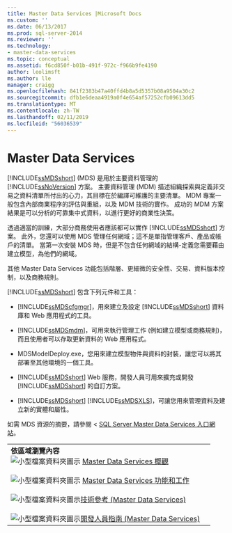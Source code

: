 ```yaml
---
title: Master Data Services |Microsoft Docs
ms.custom: ''
ms.date: 06/13/2017
ms.prod: sql-server-2014
ms.reviewer: ''
ms.technology:
- master-data-services
ms.topic: conceptual
ms.assetid: f6cd850f-b01b-491f-972c-f966b9fe4190
author: leolimsft
ms.author: lle
manager: craigg
ms.openlocfilehash: 841f2383b47a40ffd4b8a5d5357b08a9504a30c2
ms.sourcegitcommit: dfb1e6deaa4919a0f4e654af57252cfb09613dd5
ms.translationtype: MT
ms.contentlocale: zh-TW
ms.lasthandoff: 02/11/2019
ms.locfileid: "56036539"
---
```

# <a name="master-data-services"></a>Master Data Services
  [!INCLUDE[ssMDSshort](../includes/ssmdsshort-md.md)] (MDS) 是用於主要資料管理的 [!INCLUDE[ssNoVersion](../includes/ssnoversion-md.md)] 方案。 主要資料管理 (MDM) 描述組織探索與定義非交易之資料清單所付出的心力，其目標在於編譯可維護的主要清單。 MDM 專案一般包含內部商業程序的評估與重組，以及 MDM 技術的實作。 成功的 MDM 方案結果是可以分析的可靠集中式資料，以進行更好的商業性決策。  
  
 透過適當的訓練，大部分商務使用者應該都可以實作 [!INCLUDE[ssMDSshort](../includes/ssmdsshort-md.md)] 方案。 此外，您還可以使用 MDS 管理任何網域；這不是單指管理客戶、產品或帳戶的清單。 當第一次安裝 MDS 時，但是不包含任何網域的結構-定義您需要藉由建立模型，為他們的網域。  
  
 其他 Master Data Services 功能包括階層、更細微的安全性、交易、資料版本控制，以及商務規則。  
  
 [!INCLUDE[ssMDSshort](../includes/ssmdsshort-md.md)] 包含下列元件和工具：  
  
-   [!INCLUDE[ssMDScfgmgr](../includes/ssmdscfgmgr-md.md)]，用來建立及設定 [!INCLUDE[ssMDSshort](../includes/ssmdsshort-md.md)] 資料庫和 Web 應用程式的工具。  
  
-   [!INCLUDE[ssMDSmdm](../includes/ssmdsmdm-md.md)]，可用來執行管理工作 (例如建立模型或商務規則)，而且使用者可以存取更新資料的 Web 應用程式。  
  
-   MDSModelDeploy.exe，您用來建立模型物件與資料的封裝，讓您可以將其部署至其他環境的一個工具。  
  
-   [!INCLUDE[ssMDSshort](../includes/ssmdsshort-md.md)] Web 服務，開發人員可用來擴充或開發 [!INCLUDE[ssMDSshort](../includes/ssmdsshort-md.md)] 的自訂方案。  
  
-   [!INCLUDE[ssMDSshort](../includes/ssmdsshort-md.md)] [!INCLUDE[ssMDSXLS](../includes/ssmdsxls-md.md)]，可讓您用來管理資料及建立新的實體和屬性。  
  
 如需 MDS 資源的摘要，請參閱 < [SQL Server Master Data Services 入口網站](https://go.microsoft.com/fwlink/?LinkID=214272)。  
  
|||  
|-|-|  
|**依區域瀏覽內容**<br /> ![小型檔案資料夾圖示](../../2014/integration-services/media/filefolder-small.gif "小型檔案資料夾圖示") [Master Data Services 概觀](master-data-services-overview-mds.md)<br /><br /> ![小型檔案資料夾圖示](../../2014/integration-services/media/filefolder-small.gif "小型檔案資料夾圖示") [Master Data Services 功能和工作](../../2014/master-data-services/master-data-services-features-and-tasks.md)<br /><br /> ![小型檔案資料夾圖示](../../2014/integration-services/media/filefolder-small.gif "小型檔案資料夾圖示")[技術參考 (Master Data Services)](technical-reference-master-data-services.md)<br /><br /> ![小型檔案資料夾圖示](../../2014/integration-services/media/filefolder-small.gif "小型檔案資料夾圖示")[開發人員指南 (Master Data Services)](develop/master-data-services-developer-documentation.md)||  
  
  
